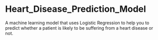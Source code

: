 # Heart_Disease_Prediction_Model
A machine learning model that uses Logistic Regression to help you to predict whether a patient is likely to be suffering from a heart disease or not.
